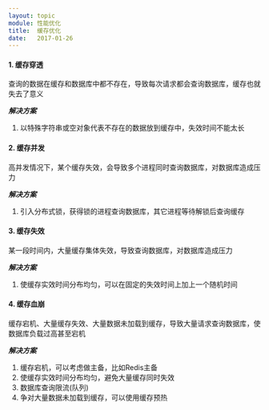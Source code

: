 ```yaml
---
layout: topic
module: 性能优化
title:  缓存优化
date:   2017-01-26
---
```


#### 1. 缓存穿透

查询的数据在缓存和数据库中都不存在，导致每次请求都会查询数据库，缓存也就失去了意义

***解决方案***

1. 以特殊字符串或空对象代表不存在的数据放到缓存中，失效时间不能太长

#### 2. 缓存并发

高并发情况下，某个缓存失效，会导致多个进程同时查询数据库，对数据库造成压力

***解决方案***

1. 引入分布式锁，获得锁的进程查询数据库，其它进程等待解锁后查询缓存

#### 3. 缓存失效

某一段时间内，大量缓存集体失效，导致查询数据库，对数据库造成压力

***解决方案***

1. 使缓存实效时间分布均匀，可以在固定的失效时间上加上一个随机时间

#### 4. 缓存血崩

缓存宕机、大量缓存失效、大量数据未加载到缓存，导致大量请求查询数据库，使数据库负载过高甚至宕机

***解决方案***

1. 缓存宕机，可以考虑做主备，比如Redis主备  
2. 使缓存实效时间分布均匀，避免大量缓存同时失效  
3. 数据库查询限流(队列)  
4. 争对大量数据未加载到缓存，可以使用缓存预热
